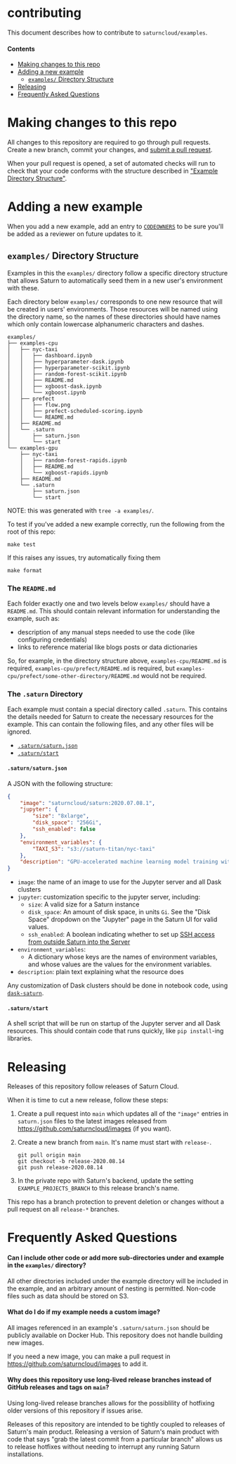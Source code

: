 # contributing

This document describes how to contribute to `saturncloud/examples`.

#### Contents

* [Making changes to this repo](#changes)
* [Adding a new example](#new-example)
    - [`examples/` Directory Structure](#dir-structure)
* [Releasing](#releasing)
* [Frequently Asked Questions](#faq)

# Making changes to this repo <a name="changes"></a>

All changes to this repository are required to go through pull requests. Create a new branch, commit your changes, and [submit a pull request](https://github.com/saturncloud/examples/compare).

When your pull request is opened, a set of automated checks will run to check that your code conforms with the structure described in ["Example Directory Structure"](#example-directory-structure).

# Adding a new example <a name="new-example"></a>

When you add a new example, add an entry to [`CODEOWNERS`](./.github/CODEOWNERS) to be sure you'll be added as a reviewer on future updates to it.

## `examples/` Directory Structure <a name="dir-structure"></a>

Examples in this the `examples/` directory follow a specific directory structure that allows Saturn to automatically seed them in a new user's environment with these.

Each directory below `examples/` corresponds to one new resource that will be created in users' environments. Those resources will be named using the directory name, so the names of these directories should have names which only contain lowercase alphanumeric characters and dashes.

```text
examples/
├── examples-cpu
│   ├── nyc-taxi
│   │   ├── dashboard.ipynb
│   │   ├── hyperparameter-dask.ipynb
│   │   ├── hyperparameter-scikit.ipynb
│   │   ├── random-forest-scikit.ipynb
│   │   ├── README.md
│   │   ├── xgboost-dask.ipynb
│   │   └── xgboost.ipynb
│   ├── prefect
│   │   ├── flow.png
│   │   ├── prefect-scheduled-scoring.ipynb
│   │   └── README.md
│   ├── README.md
│   └── .saturn
│       ├── saturn.json
│       └── start
└── examples-gpu
    ├── nyc-taxi
    │   ├── random-forest-rapids.ipynb
    │   ├── README.md
    │   └── xgboost-rapids.ipynb
    ├── README.md
    └── .saturn
        ├── saturn.json
        └── start
```

NOTE: this was generated with `tree -a examples/`.

To test if you've added a new example correctly, run the following from the root of this repo:

```shell
make test
```

If this raises any issues, try automatically fixing them

```shell
make format
```

### The `README.md`

Each folder exactly one and two levels below `examples/` should have a `README.md`. This should contain relevant information for understanding the example, such as:

* description of any manual steps needed to use the code (like configuring credentials)
* links to reference material like blogs posts or data dictionaries

So, for example, in the directory structure above, `examples-cpu/README.md` is required, `examples-cpu/prefect/README.md` is required, but `examples-cpu/prefect/some-other-directory/README.md` would not be required.

### The `.saturn` Directory

Each example must contain a special directory called `.saturn`. This contains the details needed for Saturn to create the necessary resources for the example. This can contain the following files, and any other files will be ignored.

* [`.saturn/saturn.json`](#saturn-json)
* [`.saturn/start`](#start-script)

#### `.saturn/saturn.json` <a name="saturn-json"></a>

A JSON with the following structure:

```json
{
    "image": "saturncloud/saturn:2020.07.08.1",
    "jupyter": {
        "size": "8xlarge",
        "disk_space": "256Gi",
        "ssh_enabled": false
    },
    "environment_variables": {
        "TAXI_S3": "s3://saturn-titan/nyc-taxi"
    },
    "description": "GPU-accelerated machine learning model training with RAPIDS."
}
```

* `image`: the name of an image to use for the Jupyter server and all Dask clusters
* `jupyter`: customization specific to the jupyter server, including:
    - `size`: A valid size for a Saturn instance
    - `disk_space`: An amount of disk space, in units `Gi`. See the "Disk Space" dropdown on the "Jupyter" page in the Saturn UI for valid values.
    - `ssh_enabled`: A boolean indicating whether to set up [SSH access from outside Saturn into the Server](https://saturncloud.io/docs/tips-and-tricks/ssh/)
* `environment_variables`:
    - A dictionary whose keys are the names of environment variables, and whose values are the values for the environment variables.
* `description`: plain text explaining what the resource does

Any customization of Dask clusters should be done in notebook code, using [`dask-saturn`](https://github.com/saturncloud/dask-saturn).

#### `.saturn/start` <a name="start-script"></a>

A shell script that will be run on startup of the Jupyter server and all Dask resources. This should contain code that runs quickly, like `pip install`-ing libraries.

# Releasing

Releases of this repository follow releases of Saturn Cloud.

When it is time to cut a new release, follow these steps:

1. Create a pull request into `main` which updates all of the `"image"` entries in `saturn.json` files to the latest images released from https://github.com/saturncloud/images (if you want).
1. Create a new branch from `main`. It's name must start with `release-`.

    ```shell
    git pull origin main
    git checkout -b release-2020.08.14
    git push release-2020.08.14
    ```

1. In the private repo with Saturn's backend, update the setting `EXAMPLE_PROJECTS_BRANCH` to this release branch's name.

This repo has a branch protection to prevent deletion or changes without a pull request on all `release-*` branches.

# Frequently Asked Questions <a name="faq"></a>

#### Can I include other code or add more sub-directories under and example in the `examples/` directory?

All other directories included under the example directory will be included in the example, and an arbitrary amount of nesting is permitted. Non-code files such as data should be stored on S3.

#### What do I do if my example needs a custom image?

All images referenced in an example's `.saturn/saturn.json` should be publicly available on Docker Hub. This repository does not handle building new images.

If you need a new image, you can make a pull request in https://github.com/saturncloud/images to add it.

#### Why does this repository use long-lived release branches instead of GitHub releases and tags on `main`?

Using long-lived release branches allows for the possiblility of hotfixing older versions of this repository if issues arise.

Releases of this repository are intended to be tightly coupled to releases of Saturn's main product. Releasing a version of Saturn's main product with code that says "grab the latest commit from a particular branch" allows us to release hotfixes without needing to interrupt any running Saturn installations.

